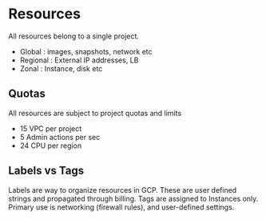 # Resources

All resources belong to a single project.

- Global    : images, snapshots, network etc
- Regional  : External IP addresses, LB 
- Zonal     : Instance, disk etc

## Quotas
All resources are subject to project quotas and limits

- 15 VPC per project
- 5 Admin actions per sec
- 24 CPU per region


## Labels vs Tags
Labels are way to organize resources in GCP. These are user defined strings and propagated through billing. 
Tags are assigned to Instances only. Primary use is networking (firewall rules), and user-defined settings. 


